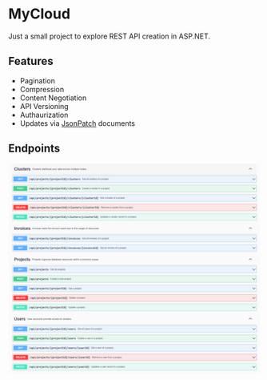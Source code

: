 # MyCloud

Just a small project to explore REST API creation in ASP.NET.

## Features

- Pagination
- Compression
- Content Negotiation
- API Versioning
- Authaurization
- Updates via [JsonPatch](https://www.google.com/search?q=jsonpatch+rfc&oq=jsonpatch+rfc&aqs=edge.0.0i512j0i22i30.1625j0j4&sourceid=chrome&ie=UTF-8) documents

## Endpoints

![API](docs/MyCloudAPI.png)